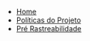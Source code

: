 * [Home](/)
* [Políticas do Projeto](/policies/policies.md)
* [Pré Rastreabilidade](/preRastreabilidade/preDocs.md)